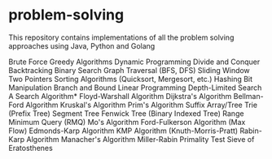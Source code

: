 # problem-solving
This repository contains implementations of all the problem solving approaches using Java, Python and Golang

Brute Force Greedy Algorithms Dynamic Programming Divide and Conquer Backtracking Binary Search Graph Traversal (BFS, DFS) Sliding Window Two Pointers Sorting Algorithms (Quicksort, Mergesort, etc.) Hashing Bit Manipulation Branch and Bound Linear Programming Depth-Limited Search A Search Algorithm* Floyd-Warshall Algorithm Dijkstra's Algorithm Bellman-Ford Algorithm Kruskal's Algorithm Prim's Algorithm Suffix Array/Tree Trie (Prefix Tree) Segment Tree Fenwick Tree (Binary Indexed Tree) Range Minimum Query (RMQ) Mo's Algorithm Ford-Fulkerson Algorithm (Max Flow) Edmonds-Karp Algorithm KMP Algorithm (Knuth-Morris-Pratt) Rabin-Karp Algorithm Manacher's Algorithm Miller-Rabin Primality Test Sieve of Eratosthenes

